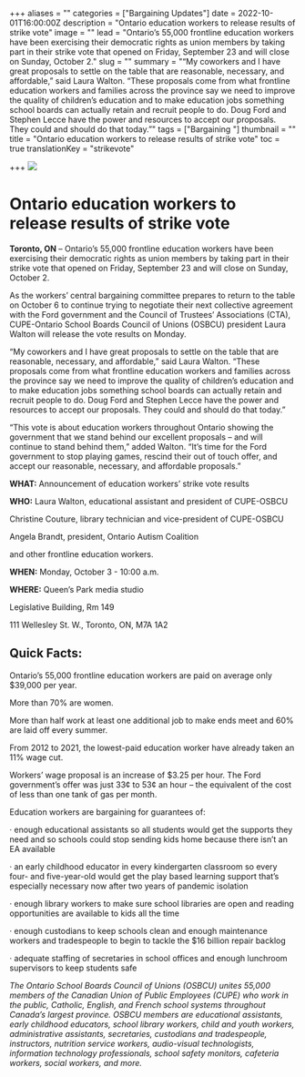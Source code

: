 +++
aliases = ""
categories = ["Bargaining Updates"]
date = 2022-10-01T16:00:00Z
description = "Ontario education workers to release results of strike vote"
image = ""
lead = "Ontario’s 55,000 frontline education workers have been exercising their democratic rights as union members by taking part in their strike vote that opened on Friday, September 23 and will close on Sunday, October 2."
slug = ""
summary = "“My coworkers and I have great proposals to settle on the table that are reasonable, necessary, and affordable,” said Laura Walton. “These proposals come from what frontline education workers and families across the province say we need to improve the quality of children’s education and to make education jobs something school boards can actually retain and recruit people to do. Doug Ford and Stephen Lecce have the power and resources to accept our proposals. They could and should do that today.”"
tags = ["Bargaining "]
thumbnail = ""
title = "Ontario education workers to release results of strike vote"
toc = true
translationKey = "strikevote"

+++
![](/img/cupecommunique.jpg)

# **Ontario education workers to release results of strike vote**

**Toronto, ON** – Ontario’s 55,000 frontline education workers have been exercising their democratic rights as union members by taking part in their strike vote that opened on Friday, September 23 and will close on Sunday, October 2.

As the workers’ central bargaining committee prepares to return to the table on October 6 to continue trying to negotiate their next collective agreement with the Ford government and the Council of Trustees’ Associations (CTA), CUPE-Ontario School Boards Council of Unions (OSBCU) president Laura Walton will release the vote results on Monday.

“My coworkers and I have great proposals to settle on the table that are reasonable, necessary, and affordable,” said Laura Walton. “These proposals come from what frontline education workers and families across the province say we need to improve the quality of children’s education and to make education jobs something school boards can actually retain and recruit people to do. Doug Ford and Stephen Lecce have the power and resources to accept our proposals. They could and should do that today.”

“This vote is about education workers throughout Ontario showing the government that we stand behind our excellent proposals – and will continue to stand behind them,” added Walton. “It’s time for the Ford government to stop playing games, rescind their out of touch offer, and accept our reasonable, necessary, and affordable proposals.”

**WHAT:** Announcement of education workers’ strike vote results

**WHO:** Laura Walton, educational assistant and president of CUPE-OSBCU

Christine Couture, library technician and vice-president of CUPE-OSBCU

Angela Brandt, president, Ontario Autism Coalition

and other frontline education workers.

**WHEN:** Monday, October 3 - 10:00 a.m.

**WHERE:** Queen’s Park media studio

Legislative Building, Rm 149

111 Wellesley St. W., Toronto, ON, M7A 1A2

## **Quick Facts:**

Ontario’s 55,000 frontline education workers are paid on average only $39,000 per year.

More than 70% are women.

More than half work at least one additional job to make ends meet and 60% are laid off every summer.

From 2012 to 2021, the lowest-paid education worker have already taken an 11% wage cut.

Workers’ wage proposal is an increase of $3.25 per hour. The Ford government’s offer was just 33¢ to 53¢ an hour – the equivalent of the cost of less than one tank of gas per month.

Education workers are bargaining for guarantees of:

· enough educational assistants so all students would get the supports they need and so schools could stop sending kids home because there isn’t an EA available

· an early childhood educator in every kindergarten classroom so every four- and five-year-old would get the play based learning support that’s especially necessary now after two years of pandemic isolation

· enough library workers to make sure school libraries are open and reading opportunities are available to kids all the time

· enough custodians to keep schools clean and enough maintenance workers and tradespeople to begin to tackle the $16 billion repair backlog

· adequate staffing of secretaries in school offices and enough lunchroom supervisors to keep students safe

_The Ontario School Boards Council of Unions (OSBCU) unites 55,000 members of the Canadian Union of Public Employees (CUPE) who work in the public, Catholic, English, and French school systems throughout Canada’s largest province. OSBCU members are educational assistants, early childhood educators, school library workers, child and youth workers, administrative assistants, secretaries, custodians and tradespeople, instructors, nutrition service workers, audio-visual technologists, information technology professionals, school safety monitors, cafeteria workers, social workers, and more._
